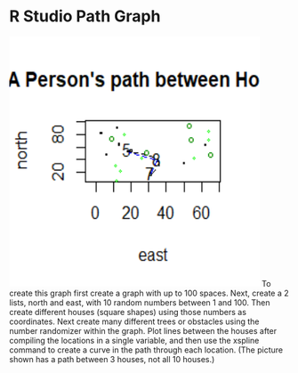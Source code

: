 # R Studio Path Graph


<img src="graph path" width="450" height="450" />
To create this graph first create a graph with up to 100 spaces. Next, create a 2 lists, north and east, with 10 random numbers between 1 and 100. Then create different houses (square shapes) using those numbers as coordinates. Next create many different trees or obstacles using the number randomizer within the graph. Plot lines between the houses after compiling the locations in a single variable, and then use the xspline command to create a curve in the path through each location. (The picture shown has a path between 3 houses, not all 10 houses.)
